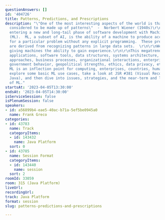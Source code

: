 ```yaml
---
questionAnswers: []
id: '404726'
title: Patterns, Predictions, and Prescriptions
description: "\"One of the most interesting aspects of the world is that it can be
  considered to be made up of patterns\"  -  Norbert Wiener (1940s)\r\n\r\nWe are
  entering a new and long-tail phase of software development with Machine Learning
  (ML).  ML, a subset of AI, is the ability of a machine to produce accurate results
  for a particular problem without any explicit programming.  These predictive results
  are derived from recognizing patterns in large data sets.  \r\n\r\nWe are effectively
  giving machines the ability to gain experience.\r\n\r\nThis megatrend affects our
  applications, software tools, data structures, systems architecture, new hardware
  approaches, business processes, organizational interactions, enterprise strategies,
  government behavior, geopolitical strengths, ethics, data privacy, etc.  In essence,
  ML is an inflection point for computing, enterprises, countries, humanity, and civilization.\r\n\r\nWe’ll
  explore some basic ML use cases, take a look at JSR #381 (Visual Recognition for
  Java), and then dive into issues, strategies, and the near-term and long-term directions
  of ML."
startsAt: '2023-04-05T13:30:00'
endsAt: '2023-04-05T14:30:00'
isServiceSession: false
isPlenumSession: false
speakers:
- id: a56899b4-eae5-40ac-b71a-5ef5be0945a0
  name: Frank Greco
categories:
- id: 43783
  name: Track
  categoryItems:
  - id: 143432
    name: Java Platform
  sort: 0
- id: 43785
  name: Session Format
  categoryItems:
  - id: 143440
    name: session
  sort: 2
roomId: 33059
room: 315 (Java Platform)
liveUrl: 
recordingUrl: 
track: Java Platform
format: session
slug: patterns-predictions-and-prescriptions

---
```

